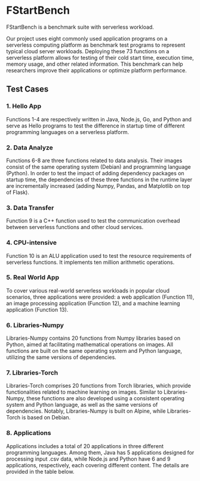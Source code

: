# FStartBench
FStartBench is a benchmark suite with serverless workload.

Our project uses eight commonly used application programs on a serverless computing platform as benchmark test programs to represent typical cloud server workloads. Deploying these 73 functions on a serverless platform allows for testing of their cold start time, execution time, memory usage, and other related information. This benchmark can help researchers improve their applications or optimize platform performance.

## Test Cases
### 1. Hello App
Functions 1-4 are respectively written in Java, Node.js, Go, and Python and serve as Hello programs to test the difference in startup time of different programming languages on a serverless platform.

### 2. Data Analyze
Functions 6-8 are three functions related to data analysis. Their images consist of the same operating system (Debian) and programming language (Python). In order to test the impact of adding dependency packages on startup time, the dependencies of these three functions in the runtime layer are incrementally increased (adding Numpy, Pandas, and Matplotlib on top of Flask).

### 3. Data Transfer
Function 9 is a C++ function used to test the communication overhead between serverless functions and other cloud services.

### 4. CPU-intensive
Function 10 is an ALU application used to test the resource requirements of serverless functions. It implements ten million arithmetic operations.

### 5. Real World App
To cover various real-world serverless workloads in popular cloud scenarios, three applications were provided: a web application (Function 11), an image processing application (Function 12), and a machine learning application (Function 13).

### 6. Libraries-Numpy 
Libraries-Numpy contains 20 functions from Numpy libraries based on Python, aimed at facilitating mathematical operations on images. All functions are built on the same operating system and Python language, utilizing the same versions of dependencies. 

### 7. Libraries-Torch
Libraries-Torch comprises 20 functions from Torch libraries, which provide functionalities related to machine learning on images. Similar to Libraries-Numpy, these functions are also developed using a consistent operating system and Python language, as well as the same versions of dependencies. Notably, Libraries-Numpy is built on Alpine, while Libraries-Torch is based on Debian.

### 8. Applications
Applications includes a total of 20 applications in three different programming languages. Among them, Java has 5 applications designed for processing input .csv data, while Node.js and Python have 6 and 9 applications, respectively, each covering different content. The details are provided in the table below.
